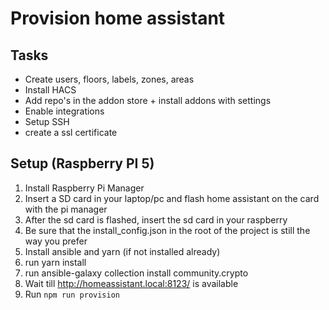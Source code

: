 # Provision home assistant

## Tasks
- Create users, floors, labels, zones, areas
- Install HACS
- Add repo's in the addon store + install addons with settings
- Enable integrations
- Setup SSH
- create a ssl certificate


## Setup (Raspberry PI 5)

1) Install Raspberry Pi Manager 
2) Insert a SD card in your laptop/pc and flash home assistant on the card with the pi manager
3) After the sd card is flashed, insert the sd card in your raspberry
4) Be sure that the install_config.json in the root of the project is still the way you prefer
5) Install ansible and yarn (if not installed already)
6) run yarn install
7) run ansible-galaxy collection install community.crypto
8) Wait till http://homeassistant.local:8123/ is available 
9) Run ```npm run provision```
